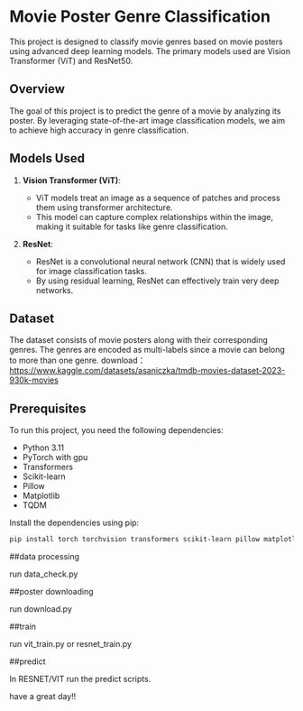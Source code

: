 # Movie Poster Genre Classification

This project is designed to classify movie genres based on movie posters using advanced deep learning models. The primary models used are Vision Transformer (ViT) and ResNet50.

## Overview

The goal of this project is to predict the genre of a movie by analyzing its poster. By leveraging state-of-the-art image classification models, we aim to achieve high accuracy in genre classification.

## Models Used

1. **Vision Transformer (ViT)**:
   - ViT models treat an image as a sequence of patches and process them using transformer architecture.
   - This model can capture complex relationships within the image, making it suitable for tasks like genre classification.

2. **ResNet**:
   - ResNet is a convolutional neural network (CNN) that is widely used for image classification tasks.
   - By using residual learning, ResNet can effectively train very deep networks.

## Dataset

The dataset consists of movie posters along with their corresponding genres. The genres are encoded as multi-labels since a movie can belong to more than one genre.
download：https://www.kaggle.com/datasets/asaniczka/tmdb-movies-dataset-2023-930k-movies

## Prerequisites

To run this project, you need the following dependencies:

- Python 3.11
- PyTorch with gpu
- Transformers
- Scikit-learn
- Pillow
- Matplotlib
- TQDM

Install the dependencies using pip:

```sh
pip install torch torchvision transformers scikit-learn pillow matplotlib tqdm
```

##data processing

run data_check.py

##poster downloading

run download.py

##train 

run vit_train.py
or resnet_train.py

##predict

In RESNET/VIT 
run the predict scripts.

have a great day!!




